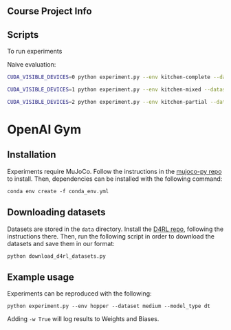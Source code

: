 
## Course Project Info

## Scripts
To run experiments

Naive evaluation: 
``` bash
CUDA_VISIBLE_DEVICES=0 python experiment.py --env kitchen-complete --dataset complete --model_savepath /proj/vondrick2/james/robotics/kitchen_complete/

CUDA_VISIBLE_DEVICES=1 python experiment.py --env kitchen-mixed --dataset mixed --model_savepath /proj/vondrick2/james/robotics/kitchen_mixed/

CUDA_VISIBLE_DEVICES=2 python experiment.py --env kitchen-partial --dataset partial --model_savepath /proj/vondrick2/james/robotics/kitchen_partial/
```
# OpenAI Gym

## Installation

Experiments require MuJoCo.
Follow the instructions in the [mujoco-py repo](https://github.com/openai/mujoco-py) to install.
Then, dependencies can be installed with the following command:

```
conda env create -f conda_env.yml
```

## Downloading datasets

Datasets are stored in the `data` directory.
Install the [D4RL repo](https://github.com/rail-berkeley/d4rl), following the instructions there.
Then, run the following script in order to download the datasets and save them in our format:

```
python download_d4rl_datasets.py
```

## Example usage

Experiments can be reproduced with the following:

```
python experiment.py --env hopper --dataset medium --model_type dt
```

Adding `-w True` will log results to Weights and Biases.
